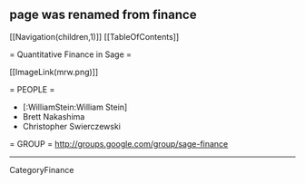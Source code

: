 ## page was renamed from finance
[[Navigation(children,1)]]
[[TableOfContents]]

= Quantitative Finance in Sage =

[[ImageLink(mrw.png)]]

= PEOPLE =
  * [:WilliamStein:William Stein]
  * Brett Nakashima
  * Christopher Swierczewski

= GROUP =
  http://groups.google.com/group/sage-finance

----

CategoryFinance
